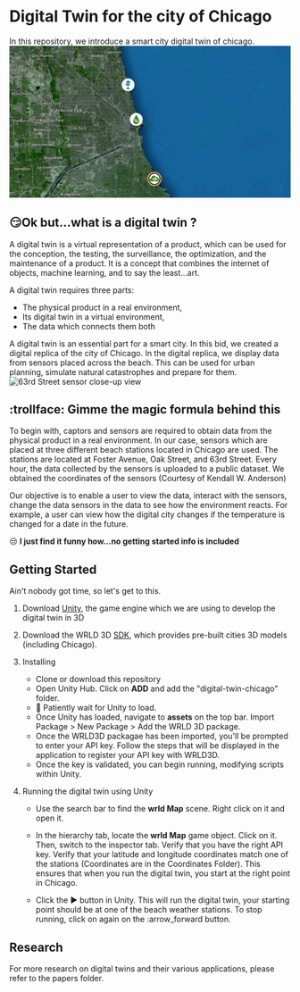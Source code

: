 # Digital Twin for the city of Chicago

In this repository, we introduce a smart city digital twin of chicago. 
![Chicago Map Sensors view](unity-implementation/demo/chigago-overview-sensors.png)

## :smirk:Ok but...what is a digital twin  ?

A digital twin is a virtual representation of a product, which can be used for the conception, the testing, the surveillance, the optimization, and the maintenance of a product.
It is a concept that combines the internet of objects, machine learning, and to say the least...art.

A digital twin requires three parts:
 * The physical product in a real environment,
 * Its digital twin in a virtual environment,
 * The data which connects them both

A digital twin is an essential part for a smart city. In this bid, we created a digital replica of the city of Chicago. In the digital replica, we display data from sensors
placed across the beach. This can be used for urban planning, simulate natural catastrophes and prepare for them.
![63rd Street sensor close-up view](unity-implementation/demo/63rdstreet-sensor-closeup.gif)
## :trollface: Gimme the magic formula behind this

To begin with, captors and sensors are required to obtain data from the physical product in a real environment. In our case, sensors which 
are placed at three different beach stations located in Chicago are used. The stations are located at Foster Avenue, Oak Street,
and 63rd Street. Every hour, the data collected by the sensors is uploaded to a public dataset. We obtained the coordinates of the sensors (Courtesy of Kendall W. Anderson)

Our objective is to enable a user to view the data, interact with the sensors, change the data sensors in the data to see how the environment reacts.
For example, a user can view how the digital city changes if the temperature is changed for a date in the future.

:unamused: **I just find it funny how...no getting started info is included**

## Getting Started 

Ain't nobody got time, so let's get to this.
 1. Download [Unity](https://store.unity.com/#plans-individual/ "Unity"), the game engine which we are using to develop the digital twin in 3D
 2. Download the WRLD 3D [SDK](https://www.wrld3d.com/developers#DEVELOPERS/ "SDK"), which provides pre-built cities 3D models (including Chicago).
 3. Installing 
      * Clone or download this repository 
      * Open Unity Hub. Click on **ADD** and add the "digital-twin-chicago" folder.
      * :snail: Patiently wait for Unity to load.
      * Once Unity has loaded, navigate to **assets** on the top bar. Import Package > New Package > Add the WRLD 3D package.
      * Once the WRLD3D packagae has been imported, you'll be prompted to enter your API key. Follow the steps that will be displayed 
      in the application to register your API key with WRLD3D.
      * Once the key is validated, you can begin running, modifying scripts within Unity.
      
  4. Running the digital twin using Unity
      * Use the search bar to find the **wrld Map** scene. Right click on it and open it.
      * In the hierarchy tab, locate the **wrld Map** game object. Click on it. Then, switch to the inspector tab. 
      Verify that you have the right API key. Verify that your latitude and longitude coordinates match one of the stations (Coordinates are in the Coordinates Folder).
      This ensures that when you run the digital twin, you start at the right point in Chicago.
    
      * Click the :arrow_forward: button in Unity. This will run the digital twin, your starting point should be at one of the beach weather stations. 
      To stop running, click on again on the :arrow_forward button.


## Research

 For more research on digital twins and their various applications, please refer to the papers folder.
